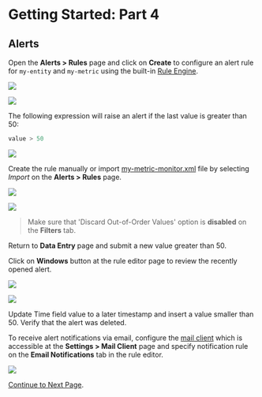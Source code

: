 # Getting Started: Part 4

## Alerts

Open the **Alerts > Rules** page and click on **Create** to configure an alert rule for `my-entity` and `my-metric` using the built-in [Rule Engine](../rule-engine).

![](./resources/getting-started-4_1.png)

![](./resources/getting-started-4_2.png)

The following expression will raise an alert if the last value is greater than 50:

```java
value > 50
```

![](./resources/getting-started-4_3.png)

Create the rule manually or import [my-metric-monitor.xml](resources/my-metric-monitor.xml) file by selecting _Import_ on the **Alerts > Rules** page.

![](./resources/getting-started-4_4.png)

![](./resources/getting-started-4_5.png)

> Make sure that 'Discard Out-of-Order Values' option is **disabled** on the **Filters** tab.

Return to **Data Entry** page and submit a new value greater than 50.

Click on **Windows** button at the rule editor page to review the recently opened alert.

![](./resources/getting-started-4_6.png)

![](./resources/getting-started-4_7.png)

Update Time field value to a later timestamp and insert a value smaller than 50. Verify that the alert was deleted.

To receive alert notifications via email, configure the [mail client](../administration/mail-client.md) which is accessible at the **Settings > Mail Client** page and specify notification rule on the **Email Notifications** tab in the rule editor.

![](./resources/getting-started-4_8.png)

[Continue to Next Page](getting-started-5.md).
